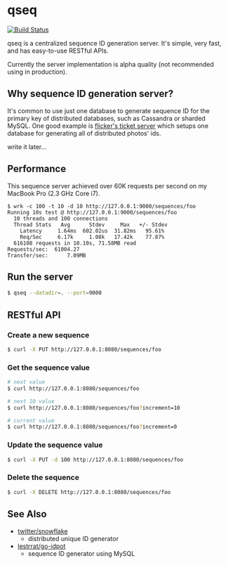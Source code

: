 qseq
===

[![Build Status](https://travis-ci.org/addsict/qseq.svg)](https://travis-ci.org/addsict/qseq)

qseq is a centralized sequence ID generation server.
It's simple, very fast, and has easy-to-use RESTful APIs.

Currently the server implementation is alpha quality (not recommended using in production).

## Why sequence ID generation server?

It's common to use just one database to generate sequence ID for the primary key of distributed databases, such as Cassandra or sharded MySQL.
One good example is [flicker's ticket server](http://code.flickr.net/2010/02/08/ticket-servers-distributed-unique-primary-keys-on-the-cheap/) which setups one database for generating all of distributed photos' ids.

write it later...

## Performance

This sequence server achieved over 60K requests per second on my MacBook Pro (2.3 GHz Core i7).

```
$ wrk -c 100 -t 10 -d 10 http://127.0.0.1:9000/sequences/foo
Running 10s test @ http://127.0.0.1:9000/sequences/foo
  10 threads and 100 connections
  Thread Stats   Avg      Stdev     Max   +/- Stdev
    Latency     1.64ms  602.02us  31.82ms   95.61%
    Req/Sec     6.17k     1.08k   17.42k    77.87%
  616108 requests in 10.10s, 71.58MB read
Requests/sec:  61004.27
Transfer/sec:      7.09MB
```

## Run the server

```bash
$ qseq --datadir=. --port=9000
```

## RESTful API

### Create a new sequence

```bash
$ curl -X PUT http://127.0.0.1:8080/sequences/foo
```

### Get the sequence value

```bash
# next value
$ curl http://127.0.0.1:8080/sequences/foo

# next 10 value
$ curl http://127.0.0.1:8080/sequences/foo?increment=10

# current value
$ curl http://127.0.0.1:8080/sequences/foo?increment=0
```

### Update the sequence value

```bash
$ curl -X PUT -d 100 http://127.0.0.1:8080/sequences/foo
```

### Delete the sequence

```bash
$ curl -X DELETE http://127.0.0.1:8080/sequences/foo
```

## See Also

* [twitter/snowflake](https://github.com/twitter/snowflake)
  * distributed unique ID generator
* [lestrrat/go-idpot](https://github.com/lestrrat/go-idpot)
  * sequence ID generator using MySQL
